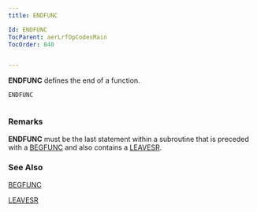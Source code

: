 ```yaml
---
title: ENDFUNC

Id: ENDFUNC
TocParent: aerLrfOpCodesMain
TocOrder: 840


---
```


**ENDFUNC** defines the end of a function. 

```
ENDFUNC 
        
```

### Remarks
**ENDFUNC** must be the last statement within a subroutine that is preceded with a [BEGFUNC](BEGFUNC.html) and also contains a [LEAVESR](LEAVESR.html). 

### See Also
[BEGFUNC](BEGFUNC.html)

[LEAVESR](LEAVESR.html) 
